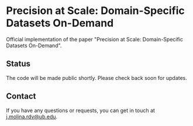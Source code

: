 # Precision at Scale: Domain-Specific Datasets On-Demand
Official implementation of the paper "Precision at Scale: Domain-Specific Datasets On-Demand".

## Status
The code will be made public shortly. Please check back soon for updates.

## Contact
If you have any questions or requests, you can get in touch at [j.molina.rdv@ub.edu](mailto:j.molina.rdv@ub.edu).
